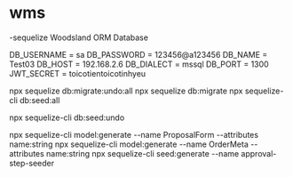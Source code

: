 # wms

-sequelize
Woodsland ORM Database

DB_USERNAME = sa
DB_PASSWORD = 123456@a123456
DB_NAME = Test03
DB_HOST = 192.168.2.6
DB_DIALECT = mssql
DB_PORT = 1300
JWT_SECRET = toicotientoicotinhyeu

npx sequelize db:migrate:undo:all
npx sequelize db:migrate
npx sequelize-cli db:seed:all

npx sequelize-cli db:seed:undo

npx sequelize-cli model:generate --name ProposalForm --attributes name:string
npx sequelize-cli model:generate --name OrderMeta --attributes name:string
npx sequelize-cli seed:generate --name approval-step-seeder

